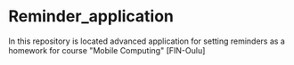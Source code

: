 # Reminder_application
In this repository is located advanced application for setting reminders as a homework for course "Mobile Computing" [FIN-Oulu]
